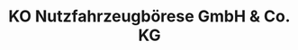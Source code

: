 ---
title: "KO Nutzfahrzeugbörese GmbH & Co. KG"
url: /bad-salzuflen/ko-nutzfahrzeugboerese-gmbh-und-co-kg/
shop: Autowerkstatt
---